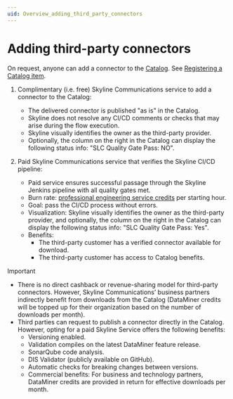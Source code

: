 ```yaml
---
uid: Overview_adding_third_party_connectors
---
```


# Adding third-party connectors

On request, anyone can add a connector to the [Catalog](xref:Overview_DevOps#catalog). See [Registering a Catalog item](xref:Register_Catalog_Item).

1. Complimentary (i.e. free) Skyline Communications service to add a connector to the Catalog:

   - The delivered connector is published "as is" in the Catalog.
   - Skyline does not resolve any CI/CD comments or checks that may arise during the flow execution.
   - Skyline visually identifies the owner as the third-party provider.
   - Optionally, the column on the right in the Catalog can display the following status info: "SLC Quality Gate Pass: NO".

1. Paid Skyline Communications service that verifies the Skyline CI/CD pipeline:

   - Paid service ensures successful passage through the Skyline Jenkins pipeline with all quality gates met.
   - Burn rate: [professional engineering service credits](https://community.dataminer.services/professional-service-credits/) per starting hour.
   - Goal: pass the CI/CD process without errors.
   - Visualization: Skyline visually identifies the owner as the third-party provider, and optionally, the column on the right in the Catalog can display the following status info: "SLC Quality Gate Pass: Yes".
   - Benefits:
     - The third-party customer has a verified connector available for download.
     - The third-party customer has access to Catalog benefits.

> [!IMPORTANT]
>
> - There is no direct cashback or revenue-sharing model for third-party connectors. However, Skyline Communications’ business partners indirectly benefit from downloads from the Catalog (DataMiner credits will be topped up for their organization based on the number of downloads per month).
> - Third parties can request to publish a connector directly in the Catalog. However, opting for a paid Skyline Service offers the following benefits:
>   - Versioning enabled.
>   - Validation compiles on the latest DataMiner feature release.
>   - SonarQube code analysis.
>   - DIS Validator (publicly available on GitHub).
>   - Automatic checks for breaking changes between versions.
>   - Commercial benefits: For business and technology partners, DataMiner credits are provided in return for effective downloads per month.
